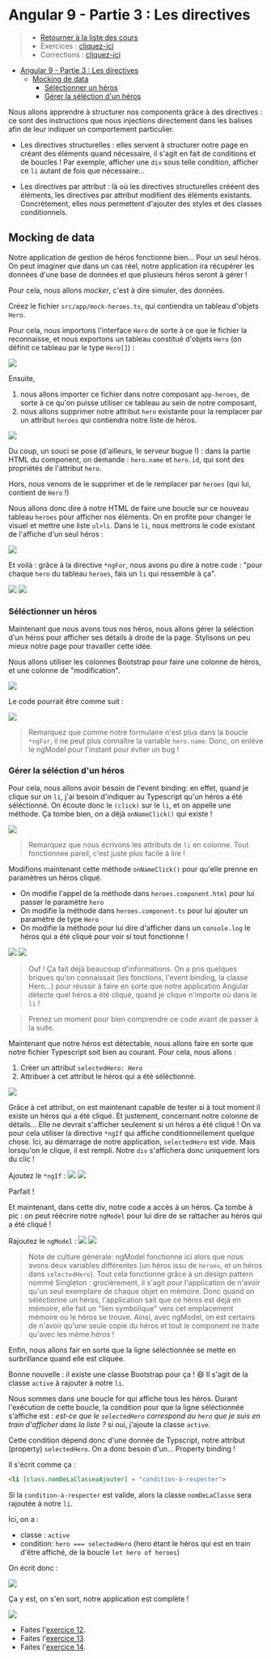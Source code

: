 # Angular 9 - Partie 3 : Les directives
> - [Retourner à la liste des cours](../readme.md)
> - Exercices : [cliquez-ici](exercices.md)
> - Corrections : [cliquez-ici](corrections.md)

- [Angular 9 - Partie 3 : Les directives](#angular-9---partie-3--les-directives)
  - [Mocking de data](#mocking-de-data)
    - [Séléctionner un héros](#s%c3%a9l%c3%a9ctionner-un-h%c3%a9ros)
    - [Gérer la séléction d'un héros](#g%c3%a9rer-la-s%c3%a9l%c3%a9ction-dun-h%c3%a9ros)

Nous allons apprendre à structurer nos components grâce à des directives : ce sont des instructions que nous injections directement  dans les balises afin de leur indiquer un comportement particulier.

- Les directives structurelles : elles servent à structurer notre page en créant des éléments quand nécessaire, il s'agit en fait de conditions et de boucles ! Par exemple, afficher une `div` sous telle condition, afficher ce `li` autant de fois que nécessaire...

- Les directives par attribut : là où les directives structurelles crééent des éléments, les directives par attribut modifient des éléments existants. Concrètement, elles nous permettent d'ajouter des styles et des classes conditionnels.

## Mocking de data

Notre application de gestion de héros fonctionne bien... Pour un seul héros. On peut imaginer que dans un cas réel, notre application ira récupérer les données d'une base de données et que plusieurs héros seront à gérer !

Pour cela, nous allons *mocker*, c'est à dire simuler, des données.

Créez le fichier `src/app/mock-heroes.ts`, qui contiendra un tableau d'objets `Hero`.

Pour cela, nous importons l'interface `Hero` de sorte à ce que le fichier la reconnaisse, et nous exportons un tableau constitué d'objets `Hero` (on définit ce tableau par le type `Hero[]`) :

![](img/c0301.png)

Ensuite,

1. nous allons importer ce fichier dans notre composant `app-heroes`, de sorte à ce qu'on puisse utiliser ce tableau au sein de notre composant, 
2. nous allons supprimer notre attribut `hero` existante pour la remplacer par un attribut `heroes` qui contiendra notre liste de héros.

![](img/c0302.png)

Du coup, un souci se pose (d'ailleurs, le serveur bugue !) : dans la partie HTML du component, on demande : `hero.name` et `hero.id`, qui sont des propriétés de l'attribut `hero`.

Hors, nous venons de le supprimer et de le remplacer par `heroes` (qui lui, contient de `Hero` !)

Nous allons donc dire à notre HTML de faire une boucle sur ce nouveau tableau `heroes` pour afficher nos éléments. On en profite pour changer le visuel et mettre une liste `ul>li`. Dans le  `li`, nous mettrons le code existant de l'affiche d'un seul héros :

![](img/c0303.png)

Et voilà : grâce à la directive `*ngFor`, nous avons pu dire à notre code : "pour chaque `hero` du tableau `heroes`, fais un `li` qui ressemble à ça".

![](img/c0303.png)
![](img/c0304.png)

### Séléctionner un héros

Maintenant que nous avons tous nos héros, nous allons gérer la séléction d'un héros pour afficher ses détails à droite de la page. Stylisons un peu mieux notre page pour travailler cette idée. 

Nous allons utiliser les colonnes Bootstrap pour faire une colonne de héros, et une colonne de "modification".

![](img/c0307.png)

Le code pourrait être comme suit :

![](img/c0306.png)

> Remarquez que comme notre formulaire n'est plus dans la boucle `*ngFor`, il ne peut plus connaître la variable `hero.name`. Donc, on enlève le ngModel pour l'instant pour éviter un bug !

### Gérer la séléction d'un héros

Pour cela, nous allons avoir besoin de l'event binding: en effet, quand je clique sur un `li`, j'ai besoin d'indiquer au Typescript qu'un héros a été séléctionné. On écoute donc le `(click)`  sur le `li`, et on appelle une méthode. Ça tombe bien, on a déjà `onNameClick()` qui existe !

![](img/c0308.png)

> Remarquez que nous écrivons les attributs de `li` en colonne. Tout fonctionnee pareil, c'est juste plus facile à lire !

Modifions maintenant cette méthode `onNameClick()` pour qu'elle prenne en paramètres un héros cliqué.


- On modifie l'appel de la méthode dans `heroes.component.html` pour lui passer le paramètre `hero`
- On modifie la méthode dans `heroes.component.ts` pour lui ajouter un paramètre de type `Hero`
- On modifie la méthode pour lui dire d'afficher dans un `console.log` le héros qui a été cliqué pour voir si tout fonctionne !

![](img/c0309.png)
![](img/c0310.gif)

> Ouf ! Ça fait déjà beaucoup d'informations. On a pris quelques briques qu'on connaissait (les fonctions, l'event binding, la classe Hero...) pour réussir à faire en sorte que notre application Angular détecte quel héros a été cliqué, quand je clique n'importe où dans le `li` !

> Prenez un moment pour bien comprendre ce code avant de passer à la suite.

Maintenant que notre héros est détectable, nous allons faire en sorte que notre fichier Typescript soit bien au courant. Pour cela, nous allons :
1. Créer un attribut  `selectedHero: Hero`
2. Attribuer à cet attribut le héros qui a été séléctionné.

![](img/c0311.png)

Grâce à cet attribut, on est maintenant capable de tester si à tout moment il existe un héros qui a été cliqué. Et justement, concernant notre colonne de détails... Elle ne devrait s'afficher seulement si un héros a été cliqué ! On va pour cela utiliser la directive `*ngIf` qui affiche conditionnellement quelque chose. Ici, au démarrage de notre application, `selectedHero` est vide. Mais lorsqu'on le clique, il est rempli. Notre `div` s'affichera donc uniquement lors du clic !

Ajoutez le `*ngIf` :
![](img/c0312.png)
![](img/c0314.gif)

Parfait !

Et maintenant, dans cette div, notre code a accès à un héros. Ça tombe à pic : on peut réécrire notre `ngModel` pour lui dire de se rattacher au héros qui a été cliqué !

Rajoutez le `ngModel` :
![](img/c0313.png)
![](img/c0315.gif)

> Note de culture générale: ngModel fonctionne ici alors que nous avons deux variables différentes (un héros issu de `heroes`, et un héros dans `selectedHero`). Tout cela fonctionne grâce à un design pattern nommé Singleton : grocièrement, il s'agit pour l'application de n'avoir qu'un seul exemplaire de chaque objet en mémoire. Donc quand on séléctionne un héros, l'application sait que ce héros est déjà en mémoire, elle fait un "lien symbolique" vers cet emplacement mémoire où le héros se trouve. Ainsi, avec ngModel, on est certains de n'avoir qu'une seule copie du héros et tout le component ne traite qu'avec les même héros !

Enfin, nous allons fair en sorte que la ligne séléctionnée se mette en surbrillance quand elle est cliquée.

Bonne nouvelle : il existe une classe Bootstrap pour ça ! 😄 Il s'agit de la classe `active` à rajouter à notre `li`.

Nous sommes dans une boucle for qui affiche tous les héros. Durant l'exécution de cette boucle, la condition pour que la ligne séléctionnée s'affiche est : *est-ce que le `selectedHero` correspond au `hero` que je suis en train d'afficher dans la liste ?* si oui, j'ajoute la classe `active`.

Cette condition dépend donc d'une donnée de Typscript, notre attribut (property) `selectedHero`. On a donc besoin d'un... Property binding !

Il s'écrit comme ça :

```html
<li [class.nomDeLaClasseaAjouter] = "condition-à-respecter">
```

Si la `condition-à-respecter` est valide, alors la classe `nomDeLaClasse` sera rajoutée à notre `li`.

Ici, on a :
- classe : `active`
- condition: `hero === selectedHero` (hero étant le héros qui est en train d'être affiché, de la boucle `let hero of heroes`)

On écrit donc :

![](img/c0316.png)

Ça y est, on s'en sort, notre application est complète !

![](img/c0317.gif)

- Faites l'[exercice 12](exercices.md#exercice-12).
- Faites l'[exercice 13](exercices.md#exercice-13).
- Faites l'[exercice 14](exercices.md#exercice-14).
